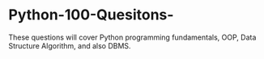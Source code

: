 # Python-100-Quesitons-
These questions will cover Python programming fundamentals, OOP, Data Structure Algorithm, and also DBMS.
